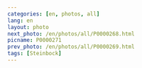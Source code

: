 ```yaml
---
categories: [en, photos, all]
lang: en
layout: photo
next_photo: /en/photos/all/P0000268.html
picname: P0000271
prev_photo: /en/photos/all/P0000269.html
tags: [Steinbock]
---
```

